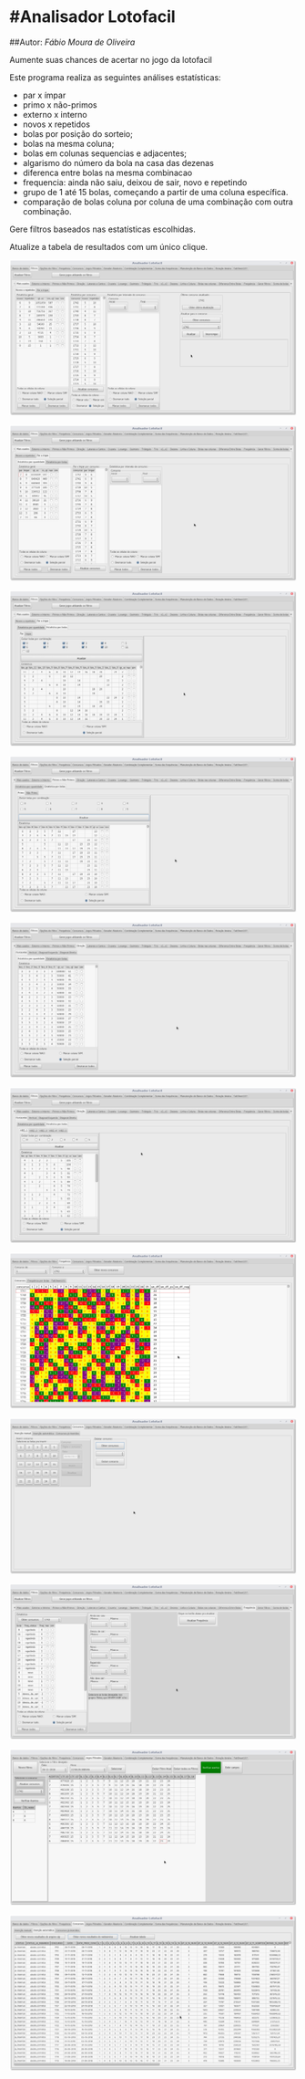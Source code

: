 #Analisador Lotofacil
======================
##Autor: *Fábio Moura de Oliveira*

Aumente suas chances de acertar no jogo da lotofacil

Este programa realiza as seguintes análises estatísticas:
* par x ímpar
* primo x não-primos
* externo x interno
* novos x repetidos
* bolas por posição do sorteio;
* bolas na mesma coluna;
* bolas em colunas sequencias e adjacentes;
* algarismo do número da bola na casa das dezenas
* diferenca entre bolas na mesma combinacao
* frequencia: ainda não saiu, deixou de sair, novo e repetindo
* grupo de 1 até 15 bolas, começando a partir de uma coluna específica.
* comparação de bolas coluna por coluna de uma combinação com outra combinação.

Gere filtros baseados nas estatísticas escolhidas.

Atualize a tabela de resultados com um único clique.

![Imagens/Novos_Repetidos.png](Imagens/novos_repetidos.png)

![Imagens/par_impar_por_quantidade.png](Imagens/par_impar_por_quantidade.png)

![Imagens/par_impar_por_bolas.png](Imagens/par_impar_por_bolas.png)

![Imagens/primo_nao_primo_por_bolas.png](Imagens/primo_nao_primo_por_bolas.png)

![Imagens/horizontal_por_quantidade.png](Imagens/horizontal_por_quantidade.png)

![Imagens/horizontal_por_bolas.png](Imagens/horizontal_por_bolas.png)

![Imagens/frequencia.png](Imagens/frequencia.png)

![Imagens/concurso_insercao_manual.png](Imagens/concurso_insercao_manual.png)

![Imagens/frequencia_2.png](Imagens/frequencia_2.png)

![Imagens/jogos_filtrados.png](Imagens/jogos_filtrados.png)

![Imagens/concurso_insercao_automatica.png](Imagens/concurso_insercao_automatica.png)






